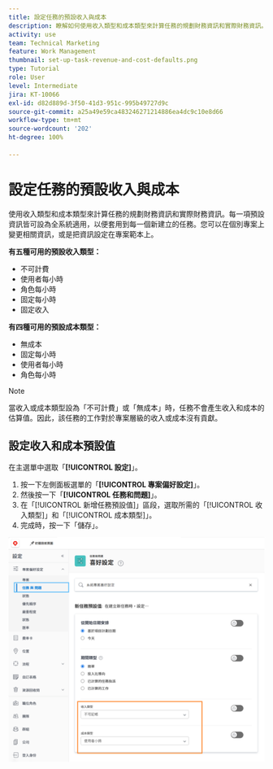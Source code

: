 ```yaml
---
title: 設定任務的預設收入與成本
description: 瞭解如何使用收入類型和成本類型來計算任務的規劃財務資訊和實際財務資訊。
activity: use
team: Technical Marketing
feature: Work Management
thumbnail: set-up-task-revenue-and-cost-defaults.png
type: Tutorial
role: User
level: Intermediate
jira: KT-10066
exl-id: d82d889d-3f50-41d3-951c-995b49727d9c
source-git-commit: a25a49e59ca483246271214886ea4dc9c10e8d66
workflow-type: tm+mt
source-wordcount: '202'
ht-degree: 100%

---
```


# 設定任務的預設收入與成本

使用收入類型和成本類型來計算任務的規劃財務資訊和實際財務資訊。每一項預設資訊皆可設為全系統適用，以便套用到每一個新建立的任務。您可以在個別專案上變更相關資訊，或是把資訊設定在專案範本上。

**有五種可用的預設收入類型：**

* 不可計費
* 使用者每小時
* 角色每小時
* 固定每小時
* 固定收入

**有四種可用的預設成本類型：**

* 無成本
* 固定每小時
* 使用者每小時
* 角色每小時

>[!NOTE]
>
>當收入或成本類型設為「不可計費」或「無成本」時，任務不會產生收入和成本的估算值。因此，該任務的工作對於專案層級的收入或成本沒有貢獻。

## 設定收入和成本預設值

在主選單中選取「**[!UICONTROL 設定]**」。

1. 按一下左側面板選單的「**[!UICONTROL 專案偏好設定]**」。
1. 然後按一下「**[!UICONTROL 任務和問題]**」。
1. 在「[!UICONTROL 新增任務預設值]」區段，選取所需的「[!UICONTROL 收入類型]」和「[!UICONTROL 成本類型]」。
1. 完成時，按一下「儲存」。

![影像顯示正在設定收入和成本的預設值](assets/setting-up-finances-3.png)
